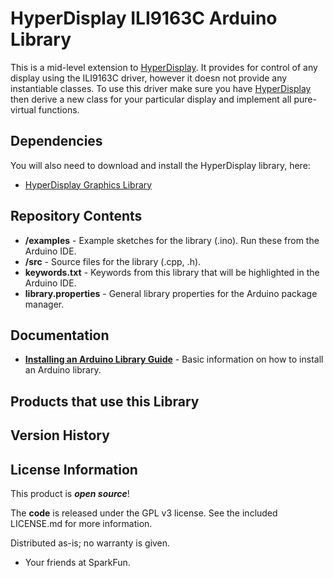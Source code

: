 HyperDisplay ILI9163C Arduino Library
========================================

This is a mid-level extension to [HyperDisplay](https://github.com/sparkfun/SparkFun_HyperDisplay). It provides for control of any display using the ILI9163C driver, however it doesn not provide any instantiable classes. To use this driver make sure you have [HyperDisplay](https://github.com/sparkfun/SparkFun_HyperDisplay) then derive a new class for your particular display and implement all pure-virtual functions.

Dependencies
------------
You will also need to download and install the HyperDisplay library, here:
* [HyperDisplay Graphics Library](https://github.com/sparkfun/SparkFun_HyperDisplay)

Repository Contents
-------------------

* **/examples** - Example sketches for the library (.ino). Run these from the Arduino IDE.
* **/src** - Source files for the library (.cpp, .h).
* **keywords.txt** - Keywords from this library that will be highlighted in the Arduino IDE.
* **library.properties** - General library properties for the Arduino package manager.

Documentation
--------------

* **[Installing an Arduino Library Guide](https://learn.sparkfun.com/tutorials/installing-an-arduino-library)** - Basic information on how to install an Arduino library.

Products that use this Library 
---------------------------------


Version History
---------------


License Information
-------------------

This product is _**open source**_!

The **code** is released under the GPL v3 license. See the included LICENSE.md for more information.

Distributed as-is; no warranty is given.

- Your friends at SparkFun.
